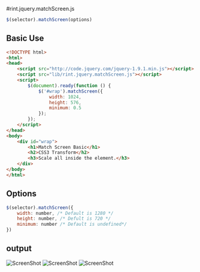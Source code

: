 #rint.jquery.matchScreen.js

```javascript
$(selector).matchScreen(options)
```

## Basic Use
```html
<!DOCTYPE html>
<html>
<head>
    <script src="http://code.jquery.com/jquery-1.9.1.min.js"></script>
    <script src="lib/rint.jquery.matchScreen.js"></script>
    <script>
        $(document).ready(function () {
            $('#wrap').matchScreen({
                width: 1024,
                height: 576,
                minimum: 0.5
            });
        });
    </script>
</head>
<body>
    <div id="wrap">
        <h1>Match Screen Basic</h1>
        <h2>CSS3 Transform</h2>
        <h3>Scale all inside the element.</h3>
    </div>
</body>
</html>
```

## Options

```javascript
$(selector).matchScreen({
    width: number, /* Default is 1280 */
    height: number, /* Defult is 720 */
    minimum: number /* Default is undefined*/
})
```

## output

![ScreenShot](https://raw.github.com/rintiantta/rint.jquery.matchScreen.js/master/github/1.png)
![ScreenShot](https://raw.github.com/rintiantta/rint.jquery.matchScreen.js/master/github/0.png)
![ScreenShot](https://raw.github.com/rintiantta/rint.jquery.matchScreen.js/master/github/2.PNG)